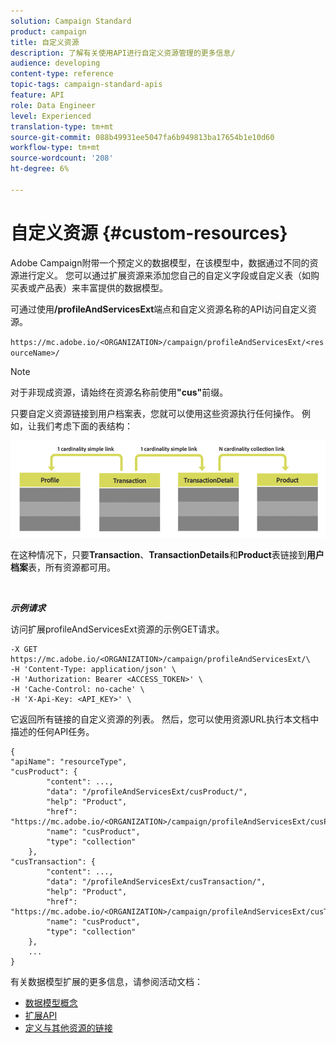 ```yaml
---
solution: Campaign Standard
product: campaign
title: 自定义资源
description: 了解有关使用API进行自定义资源管理的更多信息/
audience: developing
content-type: reference
topic-tags: campaign-standard-apis
feature: API
role: Data Engineer
level: Experienced
translation-type: tm+mt
source-git-commit: 088b49931ee5047fa6b949813ba17654b1e10d60
workflow-type: tm+mt
source-wordcount: '208'
ht-degree: 6%

---
```



# 自定义资源 {#custom-resources}

Adobe Campaign附带一个预定义的数据模型，在该模型中，数据通过不同的资源进行定义。 您可以通过扩展资源来添加您自己的自定义字段或自定义表（如购买表或产品表）来丰富提供的数据模型。

可通过使用&#x200B;**/profileAndServicesExt**&#x200B;端点和自定义资源名称的API访问自定义资源。

`https://mc.adobe.io/<ORGANIZATION>/campaign/profileAndServicesExt/<resourceName>/`

>[!NOTE]
>
>对于非现成资源，请始终在资源名称前使用<b>&quot;cus&quot;</b>前缀。

只要自定义资源链接到用户档案表，您就可以使用这些资源执行任何操作。 例如，让我们考虑下面的表结构：

![替换文本](assets/cusresources.png)

在这种情况下，只要&#x200B;**Transaction**、**TransactionDetails**&#x200B;和&#x200B;**Product**&#x200B;表链接到&#x200B;**用户档案**&#x200B;表，所有资源都可用。

<br/>

***示例请求***

访问扩展profileAndServicesExt资源的示例GET请求。

```
-X GET https://mc.adobe.io/<ORGANIZATION>/campaign/profileAndServicesExt/\
-H 'Content-Type: application/json' \
-H 'Authorization: Bearer <ACCESS_TOKEN>' \
-H 'Cache-Control: no-cache' \
-H 'X-Api-Key: <API_KEY>' \
```

它返回所有链接的自定义资源的列表。 然后，您可以使用资源URL执行本文档中描述的任何API任务。

```
{
"apiName": "resourceType",
"cusProduct": {
        "content": ...,
        "data": "/profileAndServicesExt/cusProduct/",
        "help": "Product",
        "href": "https://mc.adobe.io/<ORGANIZATION>/campaign/profileAndServicesExt/cusProduct/metadata",
        "name": "cusProduct",
        "type": "collection"
    },
"cusTransaction": {
        "content": ...,
        "data": "/profileAndServicesExt/cusTransaction/",
        "help": "Product",
        "href": "https://mc.adobe.io/<ORGANIZATION>/campaign/profileAndServicesExt/cusTransaction/metadata",
        "name": "cusProduct",
        "type": "collection"
    },
    ...
}
```

有关数据模型扩展的更多信息，请参阅活动文档：

* [数据模型概念](../../developing/using/data-model-concepts.md)
* [扩展API](../../developing/using/about-extending-the-api.md)
* [定义与其他资源的链接](https://helpx.adobe.com/campaign/standard/developing/using/configuring-the-resource-s-data-structure.html#defining-links-with-other-resources)
